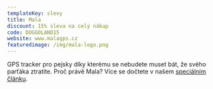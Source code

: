 ```yaml
---
templateKey: slevy
title: Mala
discount: 15% sleva na celý nákup
code: DOGGOLAND15
website: www.malagps.cz
featuredimage: /img/mala-logo.png
---
```

G﻿PS tracker pro pejsky díky kterému se nebudete muset bát, že svého parťáka ztratíte. Proč právě Mala? Více se dočtete v našem [speciálním článku](https://doggoland.cz/blog/testov%C3%A1n%C3%AD-gps-tracker%C5%AF-pro-pejsky-%E2%80%93-mala-vs-tractive/).